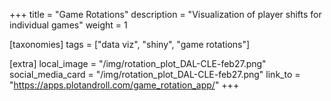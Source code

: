 +++
title = "Game Rotations"
description =  "Visualization of player shifts for individual games"
weight = 1

[taxonomies]
tags = ["data viz", "shiny", "game rotations"]

[extra]
local_image = "/img/rotation_plot_DAL-CLE-feb27.png"
social_media_card = "/img/rotation_plot_DAL-CLE-feb27.png"
link_to = "https://apps.plotandroll.com/game_rotation_app/"
+++